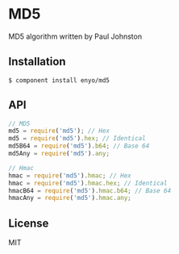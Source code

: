 # MD5

  MD5 algorithm written by Paul Johnston

## Installation

    $ component install enyo/md5

## API

```js
// MD5
md5 = require('md5'); // Hex
md5 = require('md5').hex; // Identical
md5B64 = require('md5').b64; // Base 64
md5Any = require('md5').any;

// Hmac
hmac = require('md5').hmac; // Hex
hmac = require('md5').hmac.hex; // Identical
hmacB64 = require('md5').hmac.b64; // Base 64
hmacAny = require('md5').hmac.any;

```

## License

  MIT
